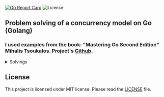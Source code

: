 [![Go Report Card](https://goreportcard.com/badge/github.com/dreddsa5dies/goConcurency)](https://goreportcard.com/report/github.com/dreddsa5dies/goConcurency) ![License](https://img.shields.io/badge/License-MIT-blue.svg)  

##  Problem solving of a concurrency model on Go (Golang) 
### I used examples from the book: "Mastering Go Second Edition" Mihalis Tsoukalos. Project's [Github](https://github.com/PacktPublishing/Mastering-Go-Second-Edition).
<details>
  <summary>Solvings</summary>

- [Pipeline](projects/pipelineReadFile/)

</details>

## License
This project is licensed under MIT license. Please read the [LICENSE](https://github.com/dreddsa5dies/goConcurrency/tree/master/LICENSE.md) file.  